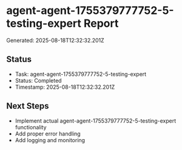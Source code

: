 # agent-agent-1755379777752-5-testing-expert Report

Generated: 2025-08-18T12:32:32.201Z

## Status
- Task: agent-agent-1755379777752-5-testing-expert
- Status: Completed
- Timestamp: 2025-08-18T12:32:32.201Z

## Next Steps
- Implement actual agent-agent-1755379777752-5-testing-expert functionality
- Add proper error handling
- Add logging and monitoring
